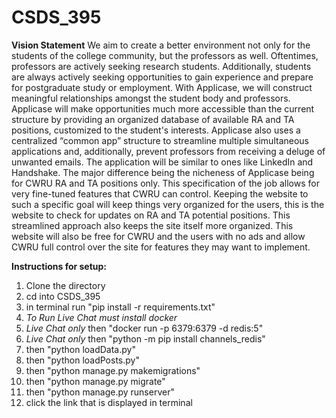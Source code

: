 # CSDS_395

**Vision Statement**
We aim to create a better environment not only for the students of the college community, but the
professors as well. Oftentimes, professors are actively seeking research students. Additionally,
students are always actively seeking opportunities to gain experience and prepare for
postgraduate study or employment. With Applicase, we will construct meaningful relationships
amongst the student body and professors. Applicase will make opportunities much more
accessible than the current structure by providing an organized database of available RA and TA
positions, customized to the student's interests. Applicase also uses a centralized “common app”
structure to streamline multiple simultaneous applications and, additionally, prevent professors
from receiving a deluge of unwanted emails. The application will be similar to ones like
LinkedIn and Handshake. The major difference being the nicheness of Applicase being for
CWRU RA and TA positions only. This specification of the job allows for very fine-tuned
features that CWRU can control. Keeping the website to such a specific goal will keep things
very organized for the users, this is the website to check for updates on RA and TA potential
positions. This streamlined approach also keeps the site itself more organized. This website will
also be free for CWRU and the users with no ads and allow CWRU full control over the site for
features they may want to implement.

**Instructions for setup:**
1. Clone the directory
2. cd into CSDS_395 
3. in terminal run "pip install -r requirements.txt"
4. *To Run Live Chat must install docker*
5. *Live Chat only* then "docker run -p 6379:6379 -d redis:5"
6. *Live Chat only* then "python -m pip install channels_redis"
7. then "python loadData.py"
8. then "python loadPosts.py"
9. then "python manage.py makemigrations"
10. then "python manage.py migrate"
11. then "python manage.py runserver"
12. click the link that is displayed in terminal
